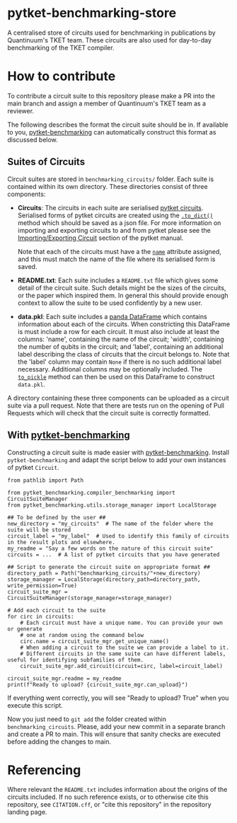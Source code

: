 # pytket-benchmarking-store

A centralised store of circuits used for benchmarking in publications by Quantinuum's TKET team.
These circuits are also used for day-to-day benchmarking of the TKET compiler.

# How to contribute

To contribute a circuit suite to this repository please make a PR into the main branch
and assign a member of Quantinuum's TKET team as a reviewer.

The following describes the format the circuit suite should be in.
If available to you, [pytket-benchmarking](https://github.com/CQCL/pytket-benchmarking/tree/main)
can automatically construct this format as discussed below.

## Suites of Circuits

Circuit suites are stored in `benchmarking_circuits/` folder.
Each suite is contained within its own directory.
These directories consist of three components:
- **Circuits**: The circuits in each suite are serialised [pytket circuits](https://tket.quantinuum.com/api-docs/circuit_class.html).
    Serialised forms of pytket circuits are created using the [`.to_dict()`](https://tket.quantinuum.com/api-docs/circuit_class.html#pytket.circuit.Circuit.to_dict) method which should be saved as a json file.
    For more information on importing and exporting circuits to and from pytket please see the
    [Importing/Exporting Circuit](https://tket.quantinuum.com/user-manual/manual_circuit.html#importing-exporting-circuits)
    section of the pytket manual.
    
    Note that each of the circuits must have a the [`name`](https://tket.quantinuum.com/api-docs/circuit_class.html#pytket.circuit.Circuit.name) attribute assigned, and this must match the name of the file where its serialised form is saved.
- **README.txt**: Each suite includes a `README.txt` file which gives some detail of the circuit suite.
    Such details might be the sizes of the circuits, or the paper which inspired them.
    In general this should provide enough context to allow the suite to be used confidently by a new user.
- **data.pkl**: Each suite includes a [panda DataFrame](https://pandas.pydata.org/docs/reference/api/pandas.DataFrame.html)
    which contains information about each of the circuits.
    When constricting this DataFrame is must include a row for each circuit.
    It must also include at least the columns: 'name', containing the name of the circuit; 'width', containing the number of qubits in the circuit; and 'label', containing an additional label describing the class of circuits that the circuit belongs to.
    Note that the 'label' column may contain `None` if there is no such additional label necessary.
    Additional columns may be optionally included.
    The [`to_pickle`](https://pandas.pydata.org/pandas-docs/stable/reference/api/pandas.DataFrame.to_pickle.html) method can then be used on this DataFrame to construct `data.pkl`.

A directory containing these three components can be uploaded as a circuit suite via a pull request.
Note that there are tests run on the opening of Pull Requests which will check that the circuit suite is correctly formatted.

## With [pytket-benchmarking](https://github.com/CQCL/pytket-benchmarking/tree/main)

Constructing a circuit suite is made easier with [pytket-benchmarking](https://github.com/CQCL/pytket-benchmarking/tree/main).
Install `pytket-benchmarking` and adapt the script below to add your own instances of pytket `Circuit`.

```
from pathlib import Path

from pytket_benchmarking.compiler_benchmarking import CircuitSuiteManager
from pytket_benchmarking.utils.storage_manager import LocalStorage

## To be defined by the user ##
new_directory = "my_circuits"  # The name of the folder where the suite will be stored
circuit_label = "my_label"  # Used to identify this family of circuits in the result plots and elsewhere.
my_readme = "Say a few words on the nature of this circuit suite"
circuits = ...  # A list of pytket circuits that you have generated

## Script to generate the circuit suite on appropriate format ##
directory_path = Path("benchmarking_circuits/"+new_directory)
storage_manager = LocalStorage(directory_path=directory_path, write_permission=True)
circuit_suite_mgr = CircuitSuiteManager(storage_manager=storage_manager)

# Add each circuit to the suite
for circ in circuits:
    # Each circuit must have a unique name. You can provide your own or generate
    # one at random using the command below
    circ.name = circuit_suite_mgr.get_unique_name()
    # When adding a circuit to the suite we can provide a label to it.
    # Different circuits in the same suite can have different labels, useful for identifying subfamilies of them.
    circuit_suite_mgr.add_circuit(circuit=circ, label=circuit_label)

circuit_suite_mgr.readme = my_readme
print(f"Ready to upload? {circuit_suite_mgr.can_upload}")

```

If everything went correctly, you will see "Ready to upload? True" when you execute this script.

Now you just need to `git add` the folder created within `benchmarking_circuits`. Please, add your new commit in a separate branch and create a PR to main. This will ensure that sanity checks are executed before adding the changes to main.

# Referencing

Where relevant the `README.txt` includes information about the origins of the circuits included.
If no such reference exists, or to otherwise cite this repository, see `CITATION.cff`,
or "cite this repository" in the repository landing page.
